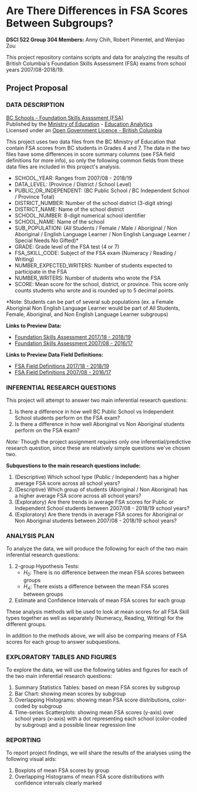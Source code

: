# Are There Differences in FSA Scores Between Subgroups?
**DSCI 522 Group 304 Members:** Anny Chih, Robert Pimentel, and Wenjiao Zou  
  
This project repository contains scripts and data for analyzing the results of British Columbia's Foundation Skills Assessment (FSA) exams from school years 2007/08-2018/19. 

## Project Proposal
### DATA DESCRIPTION
[BC Schools - Foundation Skills Assssment (FSA)](https://catalogue.data.gov.bc.ca/dataset/bc-schools-foundation-skills-assessment-fsa-)  
Published by the [Ministry of Education](https://catalogue.data.gov.bc.ca/organization/ministry-of-education) - [Education Analytics](https://catalogue.data.gov.bc.ca/organization/education-analytics)  
Licensed under an [Open Government Licence - British Columbia](https://www2.gov.bc.ca/gov/content/data/open-data/open-government-licence-bc)  

This project uses two data files from the BC Ministry of Education that contain FSA scores from BC students in Grades 4 and 7. The data in the two files have some differences in score summary columns (see FSA field definitions for more info), so only the following common fields from these data files are included in this project's analysis.

* SCHOOL_YEAR: Ranges from 2007/08 - 2018/19
* DATA_LEVEL: (Province / District / School Level)
* PUBLIC_OR_INDEPENDENT: (BC Public School / BC Independent School / Province Total)
* DISTRICT_NUMBER: Number of the school district (3-digit string)
* DISTRICT_NAME: Name of the school district
* SCHOOL_NUMBER: 8-digit numerical school identifier
* SCHOOL_NAME: Name of the school
* SUB_POPULATION: (All Students / Female / Male / Aboriginal / Non Aboriginal / English Language Learner / Non English Language Learner / Special Needs No Gifted)*
* GRADE: Grade level of the FSA test (4 or 7)
* FSA_SKILL_CODE: Subject of the FSA exam (Numeracy / Reading / Writing)
* NUMBER_EXPECTED_WRITERS: Number of students expected to participate in the FSA
* NUMBER_WRITERS: Number of students who wrote the FSA
* SCORE: Mean score for the school, district, or province. This score only counts students who wrote and is rounded up to 5 decimal points.

*Note: Students can be part of several sub populations (ex. a Female Aboriginal Non English Language Learner would be part of All Students, Female, Aboriginal, and Non English Language Learner subgroups)

**Links to Preview Data:**  
- [Foundation Skills Assessment 2017/18 - 2018/19](https://catalogue.data.gov.bc.ca/dataset/bc-schools-foundation-skills-assessment-fsa-/resource/bcb547f0-8ba7-451f-9e11-10524f4d57a0)  
- [Foundation Skills Assessment 2007/08 - 2016/17](https://catalogue.data.gov.bc.ca/dataset/bc-schools-foundation-skills-assessment-fsa-/resource/97c6cbf7-f529-464a-b771-9719855b86f6)

**Links to Preview Data Field Definitions:**  
- [FSA Field Definitions 2017/18 - 2018/19](https://catalogue.data.gov.bc.ca/dataset/bc-schools-foundation-skills-assessment-fsa-/resource/ccc5ae0c-922a-4c11-ad44-908d6ec8a873)  
- [FSA Field Definitions 2007/08 - 2016/17](https://catalogue.data.gov.bc.ca/dataset/bc-schools-foundation-skills-assessment-fsa-/resource/5f6d7594-5645-4cda-980b-87195d1c1c16)

### INFERENTIAL RESEARCH QUESTIONS
This project will attempt to answer two main inferential research questions:  

1. Is there a difference in how well BC Public School vs Independent School students perform on the FSA exam?  
2. Is there a difference in how well Aboriginal vs Non Aboriginal students perform on the FSA exam?

*Note:* Though the project assignment requires only one inferential/predictive research question, since these are relatively simple questions we've chosen two.

**Subquestions to the main research questions include:**  

1. (Descriptive) Which school type (Public / Independent) has a higher average FSA score across all school years?  
2. (Descriptive) Which group of students (Aboriginal / Non Aboriginal) has a higher average FSA score across all school years?  
3. (Exploratory) Are there trends in average FSA scores for Public or Independent School students between 2007/08 - 2018/19 school years?  
4. (Exploratory) Are there trends in average FSA scores for Aboriginal or Non Aboriginal students between 2007/08 - 2018/19 school years?  

### ANALYSIS PLAN
To analyze the data, we will produce the following for each of the two main inferential research questions:  

1. 2-group Hypothesis Tests:  
    * $H_0$: There is no difference between the mean FSA scores between groups  
    * $H_A$: There exists a difference between the mean FSA scores between groups  
2. Estimate and Confidence Intervals of mean FSA scores for each group

These analysis methods will be used to look at mean scores for all FSA Skill types together as well as separately (Numeracy, Reading, Writing) for the different groups.

In addition to the methods above, we will also be comparing means of FSA scores for each group to answer subquestions.

### EXPLORATORY TABLES AND FIGURES
To explore the data, we will use the following tables and figures for each of the two main inferential research questions:  

1. Summary Statistics Tables: based on mean FSA scores by subgroup  
2. Bar Chart: showing mean scores by subgroup  
3. Overlapping Histograms: showing mean FSA score distributions, color-coded by subgroup  
4. Time-series Scatterplots: showing mean FSA scores (y-axis) over school years (x-axis) with a dot   representing each school (color-coded by subgroup) and a possible linear regression line  

### REPORTING 
To report project findings, we will share the results of the analyses using the following visual aids:

1. Boxplots of mean FSA scores by group  
2. Overlapping Histograms of mean FSA score distributions with confidence intervals clearly marked